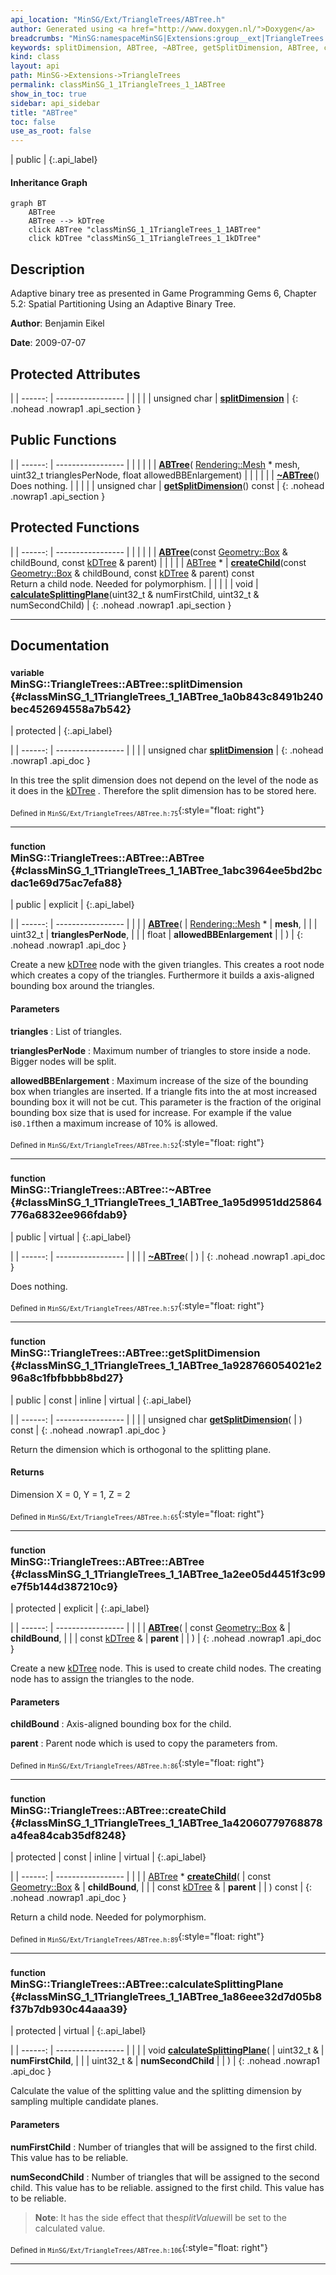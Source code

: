 ```yaml
---
api_location: "MinSG/Ext/TriangleTrees/ABTree.h"
author: Generated using <a href="http://www.doxygen.nl/">Doxygen</a>
breadcrumbs: "MinSG:namespaceMinSG|Extensions:group__ext|TriangleTrees:namespaceMinSG_1_1TriangleTrees"
keywords: splitDimension, ABTree, ~ABTree, getSplitDimension, ABTree, createChild, calculateSplittingPlane
kind: class
layout: api
path: MinSG->Extensions->TriangleTrees
permalink: classMinSG_1_1TriangleTrees_1_1ABTree
show_in_toc: true
sidebar: api_sidebar
title: "ABTree"
toc: false
use_as_root: false
---
```


| public |
{:.api_label}

#### Inheritance Graph

```mermaid
graph BT
	ABTree
	ABTree --> kDTree
	click ABTree "classMinSG_1_1TriangleTrees_1_1ABTree"
	click kDTree "classMinSG_1_1TriangleTrees_1_1kDTree"
```

## Description



Adaptive binary tree as presented in Game Programming Gems 6, Chapter 5.2: Spatial Partitioning Using an Adaptive Binary Tree.



**Author**: Benjamin Eikel



**Date**: 2009-07-07





## Protected Attributes

|
| ------: | ----------------- |
|  | |
| unsigned char | **[splitDimension](#classMinSG_1_1TriangleTrees_1_1ABTree_1a0b843c8491b240bec452694558a7b542)**  |
{: .nohead .nowrap1 .api_section }


## Public Functions

|
| ------: | ----------------- |
|  | |
|  | **[ABTree](#classMinSG_1_1TriangleTrees_1_1ABTree_1abc3964ee5bd2bcdac1e69d75ac7efa88)**( [Rendering::Mesh](classRendering_1_1Mesh) * mesh, uint32_t trianglesPerNode, float allowedBBEnlargement) |
|  | |
|  | **[~ABTree](#classMinSG_1_1TriangleTrees_1_1ABTree_1a95d9951dd25864776a6832ee966fdab9)**() <br/> Does nothing. |
|  | |
| unsigned char | **[getSplitDimension](#classMinSG_1_1TriangleTrees_1_1ABTree_1a928766054021e296a8c1fbfbbbb8bd27)**() const |
{: .nohead .nowrap1 .api_section }


## Protected Functions

|
| ------: | ----------------- |
|  | |
|  | **[ABTree](#classMinSG_1_1TriangleTrees_1_1ABTree_1a2ee05d4451f3c99e7f5b144d387210c9)**(const [Geometry::Box](namespaceGeometry#namespaceGeometry_1a02eb80497cc2daa40fba114c929f877a) & childBound, const [kDTree](classMinSG_1_1TriangleTrees_1_1kDTree) & parent) |
|  | |
| [ABTree](classMinSG_1_1TriangleTrees_1_1ABTree) * | **[createChild](#classMinSG_1_1TriangleTrees_1_1ABTree_1a42060779768878a4fea84cab35df8248)**(const [Geometry::Box](namespaceGeometry#namespaceGeometry_1a02eb80497cc2daa40fba114c929f877a) & childBound, const [kDTree](classMinSG_1_1TriangleTrees_1_1kDTree) & parent) const <br/> Return a child node. Needed for polymorphism. |
|  | |
| void | **[calculateSplittingPlane](#classMinSG_1_1TriangleTrees_1_1ABTree_1a86eee32d7d05b8f37b7db930c44aaa39)**(uint32_t & numFirstChild, uint32_t & numSecondChild) |
{: .nohead .nowrap1 .api_section }


-------------------------------------------------------------------

## Documentation

### <small>variable</small><br/> MinSG::TriangleTrees::ABTree::splitDimension {#classMinSG_1_1TriangleTrees_1_1ABTree_1a0b843c8491b240bec452694558a7b542}

| protected |
{:.api_label}

|
| ------: | ----------------- |
|  |
| unsigned char **[splitDimension](#classMinSG_1_1TriangleTrees_1_1ABTree_1a0b843c8491b240bec452694558a7b542)**  |
{: .nohead .nowrap1 .api_doc }



In this tree the split dimension does not depend on the level of the node as it does in the [kDTree](classMinSG_1_1TriangleTrees_1_1kDTree) . Therefore the split dimension has to be stored here.



<sub>Defined in `MinSG/Ext/TriangleTrees/ABTree.h:75`</sub>{:style="float: right"}

-------------------------------------------------------------------

### <small>function</small><br/> MinSG::TriangleTrees::ABTree::ABTree {#classMinSG_1_1TriangleTrees_1_1ABTree_1abc3964ee5bd2bcdac1e69d75ac7efa88}

| public | explicit |
{:.api_label}

|
| ------: | ----------------- |
|  |
|  **[ABTree](#classMinSG_1_1TriangleTrees_1_1ABTree_1abc3964ee5bd2bcdac1e69d75ac7efa88)**( |  [Rendering::Mesh](classRendering_1_1Mesh) * | **mesh**, |
| | uint32_t | **trianglesPerNode**, |
| | float | **allowedBBEnlargement** |
|   ) |
{: .nohead .nowrap1 .api_doc }



Create a new [kDTree](classMinSG_1_1TriangleTrees_1_1kDTree) node with the given triangles. This creates a root node which creates a copy of the triangles. Furthermore it builds a axis-aligned bounding box around the triangles.


#### Parameters
**triangles**
:  List of triangles.



**trianglesPerNode**
:  Maximum number of triangles to store inside a node. Bigger nodes will be split.



**allowedBBEnlargement**
:  Maximum increase of the size of the bounding box when triangles are inserted. If a triangle fits into the at most increased bounding box it will not be cut. This parameter is the fraction of the original bounding box size that is used for increase. For example if the value is`0.1f`then a maximum increase of 10% is allowed.







<sub>Defined in `MinSG/Ext/TriangleTrees/ABTree.h:52`</sub>{:style="float: right"}

-------------------------------------------------------------------

### <small>function</small><br/> MinSG::TriangleTrees::ABTree::~ABTree {#classMinSG_1_1TriangleTrees_1_1ABTree_1a95d9951dd25864776a6832ee966fdab9}

| public | virtual |
{:.api_label}

|
| ------: | ----------------- |
|  |
|  **[~ABTree](#classMinSG_1_1TriangleTrees_1_1ABTree_1a95d9951dd25864776a6832ee966fdab9)**( |  ) |
{: .nohead .nowrap1 .api_doc }

Does nothing.





<sub>Defined in `MinSG/Ext/TriangleTrees/ABTree.h:57`</sub>{:style="float: right"}

-------------------------------------------------------------------

### <small>function</small><br/> MinSG::TriangleTrees::ABTree::getSplitDimension {#classMinSG_1_1TriangleTrees_1_1ABTree_1a928766054021e296a8c1fbfbbbb8bd27}

| public | const | inline | virtual |
{:.api_label}

|
| ------: | ----------------- |
|  |
| unsigned char **[getSplitDimension](#classMinSG_1_1TriangleTrees_1_1ABTree_1a928766054021e296a8c1fbfbbbb8bd27)**( |  ) const |
{: .nohead .nowrap1 .api_doc }



Return the dimension which is orthogonal to the splitting plane.


#### Returns
Dimension X = 0, Y = 1, Z = 2





<sub>Defined in `MinSG/Ext/TriangleTrees/ABTree.h:65`</sub>{:style="float: right"}

-------------------------------------------------------------------

### <small>function</small><br/> MinSG::TriangleTrees::ABTree::ABTree {#classMinSG_1_1TriangleTrees_1_1ABTree_1a2ee05d4451f3c99e7f5b144d387210c9}

| protected | explicit |
{:.api_label}

|
| ------: | ----------------- |
|  |
|  **[ABTree](#classMinSG_1_1TriangleTrees_1_1ABTree_1a2ee05d4451f3c99e7f5b144d387210c9)**( | const [Geometry::Box](namespaceGeometry#namespaceGeometry_1a02eb80497cc2daa40fba114c929f877a) & | **childBound**, |
| | const [kDTree](classMinSG_1_1TriangleTrees_1_1kDTree) & | **parent** |
|   ) |
{: .nohead .nowrap1 .api_doc }



Create a new [kDTree](classMinSG_1_1TriangleTrees_1_1kDTree) node. This is used to create child nodes. The creating node has to assign the triangles to the node.


#### Parameters
**childBound**
:  Axis-aligned bounding box for the child.



**parent**
:  Parent node which is used to copy the parameters from.







<sub>Defined in `MinSG/Ext/TriangleTrees/ABTree.h:86`</sub>{:style="float: right"}

-------------------------------------------------------------------

### <small>function</small><br/> MinSG::TriangleTrees::ABTree::createChild {#classMinSG_1_1TriangleTrees_1_1ABTree_1a42060779768878a4fea84cab35df8248}

| protected | const | inline | virtual |
{:.api_label}

|
| ------: | ----------------- |
|  |
| [ABTree](classMinSG_1_1TriangleTrees_1_1ABTree) * **[createChild](#classMinSG_1_1TriangleTrees_1_1ABTree_1a42060779768878a4fea84cab35df8248)**( | const [Geometry::Box](namespaceGeometry#namespaceGeometry_1a02eb80497cc2daa40fba114c929f877a) & | **childBound**, |
| | const [kDTree](classMinSG_1_1TriangleTrees_1_1kDTree) & | **parent** |
|   ) const |
{: .nohead .nowrap1 .api_doc }

Return a child node. Needed for polymorphism.





<sub>Defined in `MinSG/Ext/TriangleTrees/ABTree.h:89`</sub>{:style="float: right"}

-------------------------------------------------------------------

### <small>function</small><br/> MinSG::TriangleTrees::ABTree::calculateSplittingPlane {#classMinSG_1_1TriangleTrees_1_1ABTree_1a86eee32d7d05b8f37b7db930c44aaa39}

| protected | virtual |
{:.api_label}

|
| ------: | ----------------- |
|  |
| void **[calculateSplittingPlane](#classMinSG_1_1TriangleTrees_1_1ABTree_1a86eee32d7d05b8f37b7db930c44aaa39)**( | uint32_t & | **numFirstChild**, |
| | uint32_t & | **numSecondChild** |
|   ) |
{: .nohead .nowrap1 .api_doc }



Calculate the value of the splitting value and the splitting dimension by sampling multiple candidate planes.


#### Parameters
**numFirstChild**
:  Number of triangles that will be assigned to the first child. This value has to be reliable.



**numSecondChild**
:  Number of triangles that will be assigned to the second child. This value has to be reliable. assigned to the first child. This value has to be reliable.




> **Note**: It has the side effect that the*splitValue*will be set to the calculated value.






<sub>Defined in `MinSG/Ext/TriangleTrees/ABTree.h:106`</sub>{:style="float: right"}

-------------------------------------------------------------------

